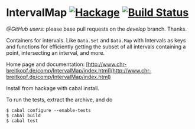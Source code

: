 # IntervalMap [![Hackage](https://img.shields.io/hackage/v/IntervalMap.svg)](https://hackage.haskell.org/package/IntervalMap) [![Build Status](https://travis-ci.org/bokesan/IntervalMap.svg?branch=master)](https://travis-ci.org/bokesan/IntervalMap)

*@GitHub users:* please base pull requests on the *develop* branch. Thanks.

Containers for intervals. Like `Data.Set` and `Data.Map` with
Intervals as keys and functions for efficiently getting the subset
of all intervals containing a point, intersecting an interval, and more.

Home page and documentation: [http://www.chr-breitkopf.de/comp/IntervalMap/index.html](http://www.chr-breitkopf.de/comp/IntervalMap/index.html)

Install from hackage with cabal install.

To run the tests, extract the archive, and do

    $ cabal configure --enable-tests
    $ cabal build
    $ cabal test
